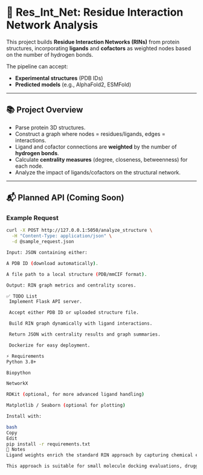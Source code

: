 # 🧬 Res_Int_Net: Residue Interaction Network Analysis

This project builds **Residue Interaction Networks (RINs)** from protein structures, incorporating **ligands** and **cofactors** as weighted nodes based on the number of hydrogen bonds.

The pipeline can accept:
- **Experimental structures** (PDB IDs)
- **Predicted models** (e.g., AlphaFold2, ESMFold)

---

## 📚 Project Overview

- Parse protein 3D structures.
- Construct a graph where nodes = residues/ligands, edges = interactions.
- Ligand and cofactor connections are **weighted** by the number of **hydrogen bonds**.
- Calculate **centrality measures** (degree, closeness, betweenness) for each node.
- Analyze the impact of ligands/cofactors on the structural network.

---

## 📬 Planned API (Coming Soon)

### Example Request

```bash
curl -X POST http://127.0.0.1:5050/analyze_structure \
  -H "Content-Type: application/json" \
  -d @sample_request.json

Input: JSON containing either:

A PDB ID (download automatically).

A file path to a local structure (PDB/mmCIF format).

Output: RIN graph metrics and centrality scores.

✅ TODO List
 Implement Flask API server.

 Accept either PDB ID or uploaded structure file.

 Build RIN graph dynamically with ligand interactions.

 Return JSON with centrality results and graph summaries.

 Dockerize for easy deployment.

⚡ Requirements
Python 3.8+

Biopython

NetworkX

RDKit (optional, for more advanced ligand handling)

Matplotlib / Seaborn (optional for plotting)

Install with:

bash
Copy
Edit
pip install -r requirements.txt
🧠 Notes
Ligand weights enrich the standard RIN approach by capturing chemical environment effects.

This approach is suitable for small molecule docking evaluations, druggability assessments, and protein design tasks.
